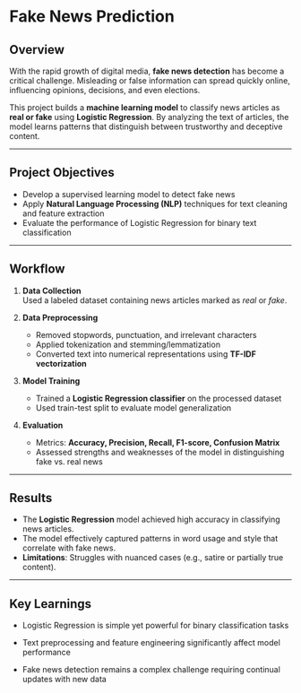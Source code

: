 # Fake News Prediction

## Overview

With the rapid growth of digital media, **fake news detection** has become a critical challenge. Misleading or false information can spread quickly online, influencing opinions, decisions, and even elections.  

This project builds a **machine learning model** to classify news articles as **real or fake** using **Logistic Regression**. By analyzing the text of articles, the model learns patterns that distinguish between trustworthy and deceptive content.

---

## Project Objectives

- Develop a supervised learning model to detect fake news  
- Apply **Natural Language Processing (NLP)** techniques for text cleaning and feature extraction  
- Evaluate the performance of Logistic Regression for binary text classification  

---

## Workflow

1. **Data Collection**  
   Used a labeled dataset containing news articles marked as *real* or *fake*.  

2. **Data Preprocessing**  
   - Removed stopwords, punctuation, and irrelevant characters  
   - Applied tokenization and stemming/lemmatization  
   - Converted text into numerical representations using **TF-IDF vectorization**  

3. **Model Training**  
   - Trained a **Logistic Regression classifier** on the processed dataset  
   - Used train-test split to evaluate model generalization  

4. **Evaluation**  
   - Metrics: **Accuracy, Precision, Recall, F1-score, Confusion Matrix**  
   - Assessed strengths and weaknesses of the model in distinguishing fake vs. real news  

---

## Results

- The **Logistic Regression** model achieved high accuracy in classifying news articles.  
- The model effectively captured patterns in word usage and style that correlate with fake news.  
- **Limitations**: Struggles with nuanced cases (e.g., satire or partially true content).  

---

## Key Learnings

- Logistic Regression is simple yet powerful for binary classification tasks

- Text preprocessing and feature engineering significantly affect model performance

- Fake news detection remains a complex challenge requiring continual updates with new data
